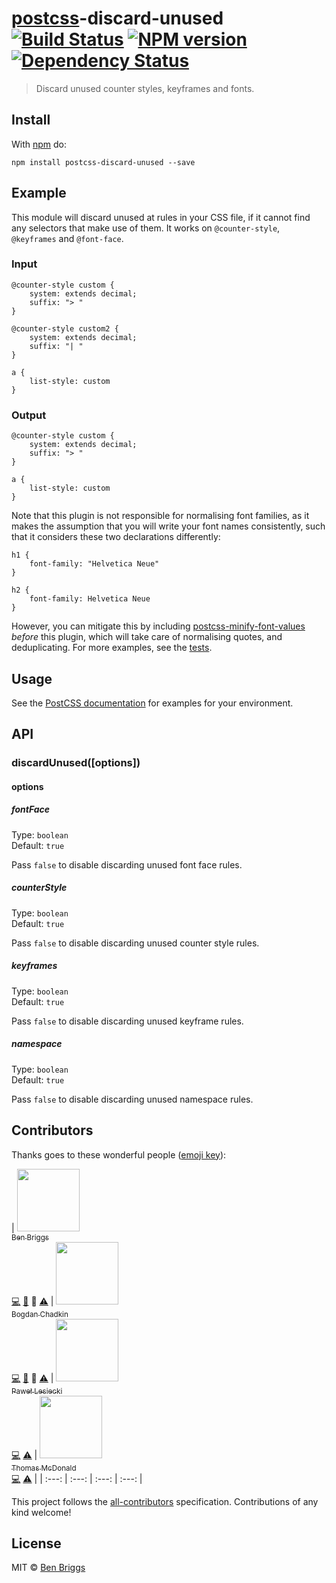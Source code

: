 <h1 id="postcsspostcss-discard-unused-%21build-statusci-%21npm-versionnpm-%21dependency-statusdeps"><a href="https://github.com/postcss/postcss">postcss</a>-discard-unused <a href="https://travis-ci.org/ben-eb/postcss-discard-unused"><img src="https://travis-ci.org/ben-eb/postcss-discard-unused.svg?branch=master" alt="Build Status" /></a> <a href="http://badge.fury.io/js/postcss-discard-unused"><img src="https://badge.fury.io/js/postcss-discard-unused.svg" alt="NPM version" /></a> <a href="https://gemnasium.com/ben-eb/postcss-discard-unused"><img src="https://gemnasium.com/ben-eb/postcss-discard-unused.svg" alt="Dependency Status" /></a></h1>

<blockquote>
  <p>Discard unused counter styles, keyframes and fonts.</p>
</blockquote>

<h2 id="install">Install</h2>

<p>With <a href="https://npmjs.org/package/postcss-discard-unused">npm</a> do:</p>

<pre><code>npm install postcss-discard-unused --save
</code></pre>

<h2 id="example">Example</h2>

<p>This module will discard unused at rules in your CSS file, if it cannot find
any selectors that make use of them. It works on <code>@counter-style</code>, <code>@keyframes</code>
and <code>@font-face</code>.</p>

<h3 id="input">Input</h3>

<pre><code class="css">@counter-style custom {
    system: extends decimal;
    suffix: "&gt; "
}

@counter-style custom2 {
    system: extends decimal;
    suffix: "| "
}

a {
    list-style: custom
}
</code></pre>

<h3 id="output">Output</h3>

<pre><code class="css">@counter-style custom {
    system: extends decimal;
    suffix: "&gt; "
}

a {
    list-style: custom
}
</code></pre>

<p>Note that this plugin is not responsible for normalising font families, as it
makes the assumption that you will write your font names consistently, such that
it considers these two declarations differently:</p>

<pre><code class="css">h1 {
    font-family: "Helvetica Neue"
}

h2 {
    font-family: Helvetica Neue
}
</code></pre>

<p>However, you can mitigate this by including <a href="https://github.com/trysound/postcss-minify-font-values">postcss-minify-font-values</a>
<em>before</em> this plugin, which will take care of normalising quotes, and
deduplicating. For more examples, see the <a href="test.js">tests</a>.</p>

<h2 id="usage">Usage</h2>

<p>See the <a href="https://github.com/postcss/postcss#usage">PostCSS documentation</a> for
examples for your environment.</p>

<h2 id="api">API</h2>

<h3 id="discardunusedoptions">discardUnused([options])</h3>

<h4 id="options">options</h4>

<h5 id="fontface">fontFace</h5>

<p>Type: <code>boolean</code><br />
Default: <code>true</code></p>

<p>Pass <code>false</code> to disable discarding unused font face rules.</p>

<h5 id="counterstyle">counterStyle</h5>

<p>Type: <code>boolean</code><br />
Default: <code>true</code></p>

<p>Pass <code>false</code> to disable discarding unused counter style rules.</p>

<h5 id="keyframes">keyframes</h5>

<p>Type: <code>boolean</code><br />
Default: <code>true</code></p>

<p>Pass <code>false</code> to disable discarding unused keyframe rules.</p>

<h5 id="namespace">namespace</h5>

<p>Type: <code>boolean</code><br />
Default: <code>true</code></p>

<p>Pass <code>false</code> to disable discarding unused namespace rules.</p>

<h2 id="contributors">Contributors</h2>

<p>Thanks goes to these wonderful people (<a href="https://github.com/kentcdodds/all-contributors#emoji-key">emoji key</a>):</p>

<p><!-- ALL-CONTRIBUTORS-LIST:START - Do not remove or modify this section -->
| <a href="http://beneb.info"><img src="https://avatars.githubusercontent.com/u/1282980?v=3" width="100px;"/><br /><sub>Ben Briggs</sub></a><br /><a href="https://github.com/ben-eb/postcss-discard-unused/commits?author=ben-eb">💻</a> <a href="https://github.com/ben-eb/postcss-discard-unused/commits?author=ben-eb">📖</a> 👀 <a href="https://github.com/ben-eb/postcss-discard-unused/commits?author=ben-eb">⚠️</a> | <a href="https://github.com/TrySound"><img src="https://avatars.githubusercontent.com/u/5635476?v=3" width="100px;"/><br /><sub>Bogdan Chadkin</sub></a><br /><a href="https://github.com/ben-eb/postcss-discard-unused/commits?author=TrySound">💻</a> <a href="https://github.com/ben-eb/postcss-discard-unused/commits?author=TrySound">📖</a> 👀 <a href="https://github.com/ben-eb/postcss-discard-unused/commits?author=TrySound">⚠️</a> | <a href="https://github.com/plesiecki"><img src="https://avatars.githubusercontent.com/u/770675?v=3" width="100px;"/><br /><sub>Paweł Lesiecki</sub></a><br /><a href="https://github.com/ben-eb/postcss-discard-unused/commits?author=plesiecki">💻</a> <a href="https://github.com/ben-eb/postcss-discard-unused/commits?author=plesiecki">⚠️</a> | <a href="https://github.com/thomas-mcdonald"><img src="https://avatars.githubusercontent.com/u/197928?v=3" width="100px;"/><br /><sub>Thomas McDonald</sub></a><br /><a href="https://github.com/ben-eb/postcss-discard-unused/commits?author=thomas-mcdonald">💻</a> <a href="https://github.com/ben-eb/postcss-discard-unused/commits?author=thomas-mcdonald">⚠️</a> |
| :---: | :---: | :---: | :---: |
<!-- ALL-CONTRIBUTORS-LIST:END --></p>

<p>This project follows the <a href="https://github.com/kentcdodds/all-contributors">all-contributors</a> specification. Contributions of
any kind welcome!</p>

<h2 id="license">License</h2>

<p>MIT © <a href="http://beneb.info">Ben Briggs</a></p>
